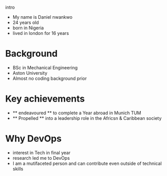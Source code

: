  intro

- My name is Daniel nwankwo
- 24 years old
- born in Nigeria
- lived in london for 16 years

# Background

- BSc in Mechanical Engineering
- Aston University
- Almost no coding background prior

# Key achievements

- ** endeavoured ** to complete a Year abroad in Munich TUM
- ** Propelled ** into a leadership role in the Africsn & Caribbean society


# Why DevOps

- interest in Tech in final year
- research led me to DevOps
- I am a mutifaceted person and can contribute even outside of technical skills
